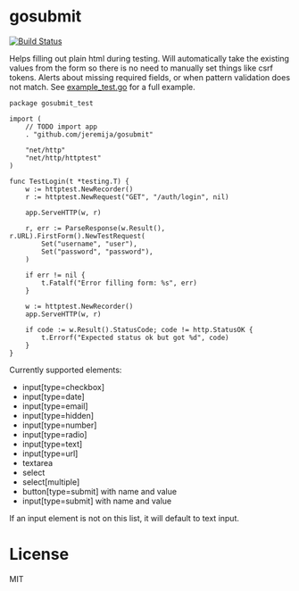 # gosubmit

[![Build Status](https://travis-ci.com/jeremija/gosubmit.svg?branch=master)](https://travis-ci.com/jeremija/gosubmit)

Helps filling out plain html during testing. Will automatically take the
existing values from the form so there is no need to manually set things like
csrf tokens. Alerts about missing required fields, or when pattern validation
does not match. See [example_test.go](example_test.go) for a full example.

```golang
package gosubmit_test

import (
	// TODO import app
	. "github.com/jeremija/gosubmit"

	"net/http"
	"net/http/httptest"
)

func TestLogin(t *testing.T) {
	w := httptest.NewRecorder()
	r := httptest.NewRequest("GET", "/auth/login", nil)

	app.ServeHTTP(w, r)

	r, err := ParseResponse(w.Result(), r.URL).FirstForm().NewTestRequest(
		Set("username", "user"),
		Set("password", "password"),
	)

	if err != nil {
		t.Fatalf("Error filling form: %s", err)
	}

	w := httptest.NewRecorder()
	app.ServeHTTP(w, r)

	if code := w.Result().StatusCode; code != http.StatusOK {
		t.Errorf("Expected status ok but got %d", code)
	}
}
```

Currently supported elements:

- input[type=checkbox]
- input[type=date]
- input[type=email]
- input[type=hidden]
- input[type=number]
- input[type=radio]
- input[type=text]
- input[type=url]
- textarea
- select
- select[multiple]
- button[type=submit] with name and value
- input[type=submit] with name and value

If an input element is not on this list, it will default to text input.

# License

MIT
